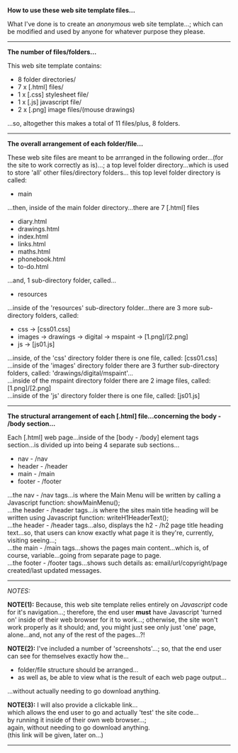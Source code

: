 **How to use these web site template files...**

What I've done is to create an *anonymous* web site template...; 
which can be modified and used by anyone for whatever purpose they please.

-----

**The number of files/folders...**

This web site template contains:

- 8 folder directories/
- 7 x [.html] files/
- 1 x [.css] stylesheet file/
- 1 x [.js] javascript file/
- 2 x [.png] image files/(mouse drawings)

...so, altogether this makes a total of 11 files/plus, 8 folders.

-----

**The overall arrangement of each folder/file...**

These web site files are meant to be arrranged in the following order...(for the site to work correctly as is)...;
a top level folder directory...which is used to store 'all' other files/directory folders...
this top level folder directory is called:

- main

...then, inside of the main folder directory...there are 7 [.html] files

- diary.html
- drawings.html
- index.html
- links.html
- maths.html
- phonebook.html
- to-do.html


...and, 1 sub-directory folder, called...

- resources

...inside of the 'resources' sub-directory folder...there are 3 more sub-directory folders, called: 

- css -> [css01.css]
- images -> drawings -> digital -> mspaint -> [1.png]/[2.png] 
- js -> [js01.js]

...inside, of the 'css' directory folder there is one file, called: [css01.css]  
...inside of the 'images' directory folder there are 3 further sub-directory folders, called: 'drawings/digital/mspaint'...   
...inside of the mspaint directory folder there are 2 image files, called: [1.png]/[2.png]  
...inside of the 'js' directory folder there is one file, called: [js01.js]  

-----

**The structural arrangement of each [.html] file...concerning the body - /body section...** 

Each [.html] web page...inside of the [body - /body] element tags section...is divided up into being 4 separate sub sections...

- nav - /nav
- header - /header
- main - /main
- footer - /footer

...the nav - /nav tags...is where the Main Menu will be written by calling a Javascript function: showMainMenu();  
...the header - /header tags...is where the sites main title heading will be written using Javascript function: writeH1HeaderText();  
...the header - /header tags...also, displays the h2 - /h2 page title heading text...so, that users can know exactly what page it is they're, currently, visiting seeing...;  
...the main - /main tags...shows the pages main content...which is, of course, variable...going from separate page to page.    
...the footer - /footer tags...shows such details as: email/url/copyright/page created/last updated messages.  

-----

*NOTES:*

**NOTE(1):** Because, this web site template relies entirely on *Javascript* code for it's navigation...; therefore, the end user **must** have Javascript 'turned on' inside of their web browser for it to work...; otherwise, the site won't work properly as it should; and, you might just see only just 'one' page, alone...and, not any of the rest of the pages...?!

**NOTE(2):** I've included a number of 'screenshots'...; so, that the end user can see for themselves exactly how the...

- folder/file structure should be arranged...  
- as well as, be able to view what is the result of each web page output...

...without actually needing to go download anything.

**NOTE(3):** I will also provide a clickable link...    
which allows the end user to go and actually 'test' the site code...  
by running it inside of their own web browser...;   
again, without needing to go download anything.  
(this link will be given, later on...)  

-----

